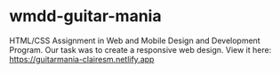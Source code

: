 # wmdd-guitar-mania
HTML/CSS Assignment in Web and Mobile Design and Development Program. Our task was to create a responsive web design.
View it here: https://guitarmania-clairesm.netlify.app
